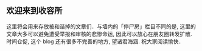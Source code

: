 ## 欢迎来到收容所
这里将会用来存放被和谐掉的文章们．与墙内的「停尸房」栏目不同的是, 这里的文章大多可以避免遭受举报和审核的悲惨命运, 因此可以放心在朋友圈转发扩散. 时间仓促, 这个 blog 还有很多不完善的地方, 望诸君海涵.
祝大家阅读愉快．
